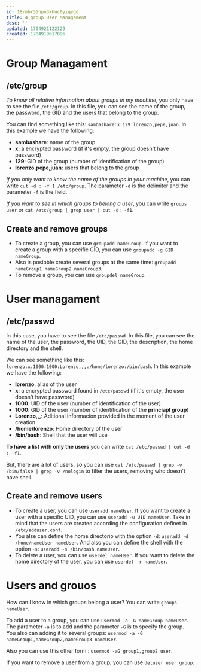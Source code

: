 ```yaml
---
id: 18rmbr35npn3khuc0yiqvgd
title: 4_group User Managament
desc: ''
updated: 1704921122129
created: 1704919617096
---
```


# Group Managament

## /etc/group

_To know all relative information about groups in my machine_, you only have to see the file `/etc/group`. In this file, you can see the name of the group, the password, the GID and the users that belong to the group. 

You can find something like this: `sambashare:x:129:lorenzo,pepe,juan`. In this example we have the following:
- **sambashare**: name of the group
- **x**: a encrypted password (if it's empty, the group doesn't have password)
- **129**: GID of the group (number of identification of the group)
- **lorenzo,pepe,juan**: users that belong to the group

_If you only want to know the name of the groups in your machine_, you can write `cut -d : -f 1 /etc/group`. The parameter `-d` is the delimiter and the parameter `-f` is the field.

_If you want to see in which groups to belong a user_, you can write `groups user` or `cat /etc/group | grep user | cut -d: -f1`.

## Create and remove groups

- To create a group, you can use `groupadd nameGroup`. If you want to create a group with a specific GID, you can use `groupadd -g GID nameGroup`.
- Also is posibble create several groups at the same time: `groupadd nameGroup1 nameGroup2 nameGroup3`.
- To remove a group, you can use `groupdel nameGroup`.

# User managament

## /etc/passwd

In this case, you have to see the file `/etc/passwd`. In this file, you can see the name of the user, the password, the UID, the GID, the description, the home directory and the shell.

We can see something like this: `lorenzo:x:1000:1000:Lorenzo,,,:/home/lorenzo:/bin/bash`. In this example we have the following:
- **lorenzo**: alias of the user
- **x**: a encrypted password found in `/etc/passwd` (if it's empty, the user doesn't have password)
- **1000**: UID of the user (number of identification of the user)
- **1000**: GID of the user (number of identification of the **princiapl group**)
- **Lorenzo,,,**: Aditional informacion provided in the moment of the user creation
- **/home/lorenzo**: Home directory of the user
- **/bin/bash**: Shell that the user will use

**To have a list with only the users** you can write `cat /etc/passwd | cut -d : -f1`.

But, there are a lot of users, so you can use `cat /etc/passwd | grep -v /bin/false | grep -v /nologin` to filter the users, removing who doesn't have shell.

## Create and remove users

- To create a user, you can use `useradd nameUser`. If you want to create a user with a specific UID, you can use `useradd -u UID nameUser`. Take in mind that the users are created according the configuration definet in `/etc/adduser.conf`.
- You alse can define the home directorio with the option `-d`: `useradd -d /home/nameUser nameUser`. And also you can define the shell with the option `-s`: `useradd -s /bin/bash nameUser`.
- To delete a user, you can use `userdel nameUser`. If you want to delete the home directory of the user, you can use `userdel -r nameUser`.

# Users and grouos

How can I know in which groups belong a user? You can write `groups nameUser`.

To add a user to a group, you can use `usermod -a -G nameGroup nameUser`. The parameter `-a` is to add and the parameter `-G` is to specify the group. You also can adding it to several groups: `usermod -a -G nameGroup1,nameGroup2,nameGroup3 nameUser`.

Also you can use this other form : `usermod -aG group1,group2 user`.

If you want to remove a user from a group, you can use `deluser user group`.